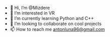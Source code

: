 - 👋 Hi, I’m @Mizdere
- 👀 I’m interested in VR
- 🌱 I’m currently learning Python and C++
- 💞️ I’m looking to collaborate on cool projects
- 📫 How to reach me antonluna96@gmail.com

<!---
Mizdere/Mizdere is a ✨ special ✨ repository because its `README.md` (this file) appears on your GitHub profile.
You can click the Preview link to take a look at your changes.
--->

